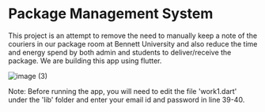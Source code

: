 # Package Management System

This project is an attempt to remove the need to manually keep a note of the couriers in our package room at Bennett University and also reduce the time and energy spend by both admin and students to deliver/receive the package. We are building this app using flutter.

![image (3)](https://user-images.githubusercontent.com/32360484/103153827-655c4600-47b9-11eb-96ca-55260ee77158.png)

Note:
Before running the app, you will need to edit the file 'work1.dart' under the 'lib' folder and enter your email id and password in line 39-40.
